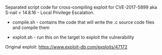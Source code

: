Separated script code for cross-compiling exploit for CVE-2017-5899 aka S-nail < 14.8.16 - Local Privilege Escalation.

- compile.sh - contains the code that will write the .c source code files and compile them

- exploit.sh - run this on the target to exploit the vulnerability


Original exploit: https://www.exploit-db.com/exploits/47172
